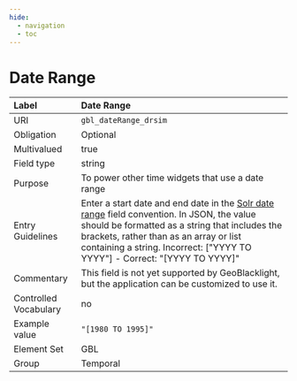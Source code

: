 ```yaml
---
hide:
  - navigation
  - toc
---
```


# Date Range

| Label                 | Date Range |
|:----------------------|:-----------|
| URI                   | `gbl_dateRange_drsim` |
| Obligation            | Optional |
| Multivalued           | true |
| Field type            | string |
| Purpose               | To power other time widgets that use a date range |
| Entry Guidelines      | Enter a start date and end date in the [Solr date range](https://solr.apache.org/guide/8_3/working-with-dates.html#date-range-formatting) field convention. In JSON, the value should be formatted as a string that includes the brackets, rather than as an array or list containing a string. Incorrect: ["YYYY TO YYYY"] - Correct: "[YYYY TO YYYY]" |
| Commentary            | This field is not yet supported by GeoBlacklight, but the application can be customized to use it. |
| Controlled Vocabulary | no |
| Example value         | `"[1980 TO 1995]"` |
| Element Set           | GBL |
| Group                 | Temporal |
